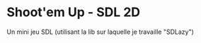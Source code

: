 Shoot'em Up - SDL 2D
====================

Un mini jeu SDL (utilisant la lib sur laquelle je travaille "SDLazy")